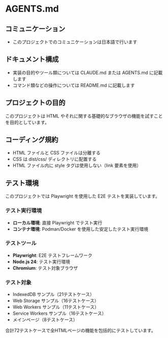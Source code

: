 # AGENTS.md

## コミュニケーション
- このプロジェクトでのコミュニケーションは日本語で行います

## ドキュメント構成
- 実装の目的やツール類については CLAUDE.md または AGENTS.md に記載します
- コマンド類などの操作については README.md に記載します

## プロジェクトの目的
このプロジェクトは HTML やそれに関する基礎的なブラウザの機能を試すことを目的としています。

## コーディング規約
- HTML ファイルと CSS ファイルは分離する
- CSS は dist/css/ ディレクトリに配置する
- HTML ファイル内に style タグは使用しない（link 要素を使用）

## テスト環境
このプロジェクトでは Playwright を使用した E2E テストを実装しています。

### テスト実行環境
- **ローカル環境**: 直接 Playwright でテスト実行
- **コンテナ環境**: Podman/Docker を使用した安定したテスト実行環境

### テストツール
- **Playwright**: E2E テストフレームワーク
- **Node.js 24**: テスト実行環境
- **Chromium**: テスト対象ブラウザ

### テスト対象
- IndexedDB サンプル（21テストケース）
- Web Storage サンプル（16テストケース）
- Web Workers サンプル（11テストケース）
- Service Workers サンプル（16テストケース）
- メインページ（8テストケース）

合計72テストケースで全HTMLページの機能を包括的にテストしています。